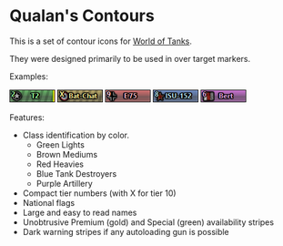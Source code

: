 
Qualan's Contours
================

This is a set of contour icons for [World of Tanks](http://www.worldoftanks.com).

They were designed primarily to be used in over target markers.

Examples:

![T2 Light](icons/usa-A19_T2_lt.png)
![Bat Chat](icons/france-F18_Bat_Chatillon25t.png)
![E75](icons/germany-G55_E-75.png)
![ISU-152](icons/ussr-R47_ISU-152.png)
![FV304](icons/uk-GB77_FV304.png)

Features:
* Class identification by color.
  * Green Lights
  * Brown Mediums
  * Red Heavies
  * Blue Tank Destroyers
  * Purple Artillery
* Compact tier numbers (with X for tier 10)
* National flags
* Large and easy to read names
* Unobtrusive Premium (gold) and Special (green) availability stripes
* Dark warning stripes if any autoloading gun is possible
